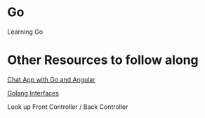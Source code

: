 # Go
Learning Go

# Other Resources to follow along

[Chat App with Go and Angular](https://www.thepolyglotdeveloper.com/2016/12/create-real-time-chat-app-golang-angular-2-websockets/ "Chat App with Go and Angular")

[Golang Interfaces](https://blog.chewxy.com/2018/03/18/golang-interfaces/ "Golang Interfaces")

Look up Front Controller / Back Controller

	
